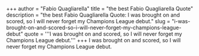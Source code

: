 +++
author = "Fabio Quagliarella"
title = "the best Fabio Quagliarella Quote"
description = "the best Fabio Quagliarella Quote: I was brought on and scored, so I will never forget my Champions League debut."
slug = "i-was-brought-on-and-scored-so-i-will-never-forget-my-champions-league-debut"
quote = '''I was brought on and scored, so I will never forget my Champions League debut.'''
+++
I was brought on and scored, so I will never forget my Champions League debut.
